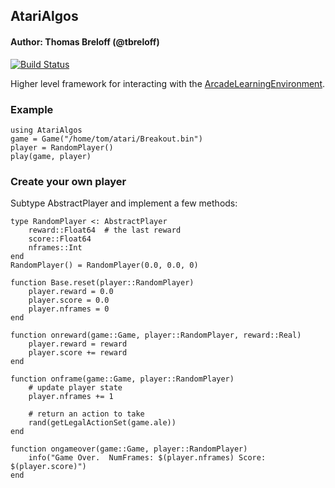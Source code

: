 ## AtariAlgos

#### Author: Thomas Breloff (@tbreloff)

[![Build Status](https://travis-ci.org/tbreloff/AtariAlgos.jl.svg?branch=master)](https://travis-ci.org/tbreloff/AtariAlgos.jl)

Higher level framework for interacting with the [ArcadeLearningEnvironment](https://github.com/nowozin/ArcadeLearningEnvironment.jl).

### Example

```
using AtariAlgos
game = Game("/home/tom/atari/Breakout.bin")
player = RandomPlayer()
play(game, player)
```

### Create your own player

Subtype AbstractPlayer and implement a few methods:

```
type RandomPlayer <: AbstractPlayer
    reward::Float64  # the last reward
    score::Float64
    nframes::Int
end
RandomPlayer() = RandomPlayer(0.0, 0.0, 0)

function Base.reset(player::RandomPlayer)
    player.reward = 0.0
    player.score = 0.0
    player.nframes = 0
end

function onreward(game::Game, player::RandomPlayer, reward::Real)
    player.reward = reward
    player.score += reward
end

function onframe(game::Game, player::RandomPlayer)
    # update player state
    player.nframes += 1

    # return an action to take
    rand(getLegalActionSet(game.ale))
end

function ongameover(game::Game, player::RandomPlayer)
    info("Game Over.  NumFrames: $(player.nframes) Score: $(player.score)")
end
```
